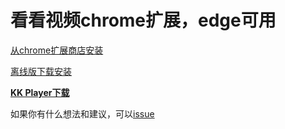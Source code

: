 # 看看视频chrome扩展，edge可用

[从chrome扩展商店安装](https://chrome.google.com/webstore/detail/%E7%9C%8B%E7%9C%8B/pegiockicjmdnkjbnppeeakeogdkegac?hl=zh-CN&authuser=0)

[离线版下载安装](https://www.123pan.com/s/7x5A-m4z8)

[**KK Player下载**](https://github.com/npljy/KKPlayer-APP/releases)

如果你有什么想法和建议，可以[issue](https://github.com/npljy/kankan-extension/issues)
